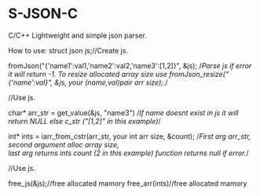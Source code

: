 # S-JSON-C
C/C++ Lightweight and simple json parser.



How to use:
  struct json js;//Create js.

  fromJson("{'name1':val1,'name2':val2,'name3':[1,2]}", &js);
  /*Parse js if error it will return -1.
  To resize allocated array size use fromJson_resize("{'name':val}", &js, your (name,val)pair arr size);.*/


  //Use js.

  char* arr_str = get_value(&js, "name3")
  /*If name doesnt exist in js it will return NULL else c_str ("[1,2]" in this example)*/

  int* ints = iarr_from_cstr(arr_str, your int arr size, &count);
  /*First arg arr_str, second argument alloc array size,  
  last arg returns ints count (2 in this example) function  returns null if error.*/

  //Use js.



  free_js(&js);//free allocated mamory
  free_arr(ints)//free allocated mamory
